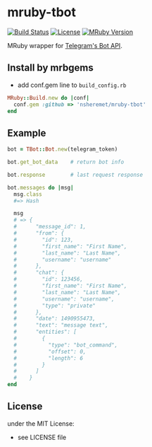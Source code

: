 # mruby-tbot   

[![Build Status](https://travis-ci.org/nsheremet/mruby-tbot.svg?branch=master)](https://travis-ci.org/nsheremet/mruby-tbot)
[![License](https://img.shields.io/github/license/mashape/apistatus.svg)](https://github.com/nsheremet/mruby-tbot/blob/master/LICENSE)
[![MRuby Version](https://img.shields.io/badge/mruby-v1.2.0-green.svg)](https://github.com/mruby/mruby)

MRuby wrapper for [Telegram's Bot API](https://core.telegram.org/bots/api).

## Install by mrbgems
- add conf.gem line to `build_config.rb`

```ruby
MRuby::Build.new do |conf|
  conf.gem :github => 'nsheremet/mruby-tbot'
end
```
## Example
```ruby
bot = TBot::Bot.new(telegram_token)

bot.get_bot_data    # return bot info

bot.response        # last request response

bot.messages do |msg|
  msg.class
  #=> Hash

  msg  
  # => {
  #      "message_id": 1,
  #      "from": {
  #        "id": 123,
  #        "first_name": "First Name",
  #        "last_name": "Last Name",
  #        "username": "username"
  #      },
  #      "chat": {
  #        "id": 123456,
  #        "first_name": "First Name",
  #        "last_name": "Last Name",
  #        "username": "username",
  #        "type": "private"
  #      },
  #      "date": 1490955473,
  #      "text": "message text",
  #      "entities": [
  #        {
  #          "type": "bot_command",
  #          "offset": 0,
  #          "length": 6
  #        }
  #      ]
  #    }
end
```

## License
under the MIT License:
- see LICENSE file
